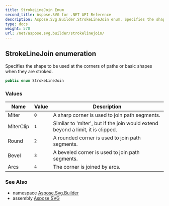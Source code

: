 ```yaml
---
title: StrokeLineJoin Enum
second_title: Aspose.SVG for .NET API Reference
description: Aspose.Svg.Builder.StrokeLineJoin enum. Specifies the shape to be used at the corners of paths or basic shapes when they are stroked
type: docs
weight: 570
url: /net/aspose.svg.builder/strokelinejoin/
---
```

## StrokeLineJoin enumeration

Specifies the shape to be used at the corners of paths or basic shapes when they are stroked.

```csharp
public enum StrokeLineJoin
```

### Values

| Name | Value | Description |
| --- | --- | --- |
| Miter | `0` | A sharp corner is used to join path segments. |
| MiterClip | `1` | Similar to 'miter', but if the join would extend beyond a limit, it is clipped. |
| Round | `2` | A rounded corner is used to join path segments. |
| Bevel | `3` | A beveled corner is used to join path segments. |
| Arcs | `4` | The corner is joined by arcs. |

### See Also

* namespace [Aspose.Svg.Builder](../../aspose.svg.builder/)
* assembly [Aspose.SVG](../../)
